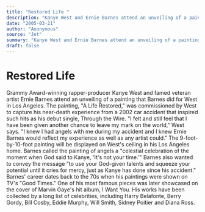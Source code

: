 ```yaml
---
title: "Restored Life "
description: "Kanye West and Ernie Barnes attend an unveiling of a painting that Barnes did for West in Los Angeles. The painting, \"A Life Restored,\" was commissioned by West to capture his near-death experience fr..."
date: "2005-03-21"
author: "Anonymous"
source: "Jet"
summary: "Kanye West and Ernie Barnes attend an unveiling of a painting that Barnes did for West in Los Angeles. The painting, \"A Life Restored,\" was commissioned by West to capture his near-death experience from a 2002 car accident that inspired such hits as his debut single, Through the Wire. Barnes called the painting of angels a \"celestial celebration\" of the moment when God said to him, 'It's not your time'"
draft: false
---
```


# Restored Life 

Grammy Award-winning rapper-producer Kanye West and famed veteran artist Ernie Barnes attend an unveiling of a painting that Barnes did for West in Los Angeles. The painting, "A Life Restored," was commissioned by West to capture his near-death experience from a 2002 car accident that inspired such hits as his debut single, Through the Wire. "I felt and still feel that I have been given another chance to leave my mark on the world," West says. "I knew I had angels with me during my accident and I knew Ernie Barnes would reflect my experience as well as any artist could." The 9-foot-by-10-foot painting will be displayed on West's ceiling in his Los Angeles home. Barnes called the painting of angels a "celestial celebration of the moment when God said to Kanye, 'It's not your time.'" Barnes also wanted to convey the message "to use your God-given talents and squeeze your potential until it cries for mercy, just as Kanye has done since his accident." Barnes' career dates back to the 70s when his paintings were shown on TV's "Good Times." One of his most famous pieces was later showcased on the cover of Marvin Gaye's hit album, I Want You. His works have been collected by a long list of celebrities, including Harry Belafonte, Berry Gordy, Bill Cosby, Eddie Murphy, Will Smith, Sidney Poitier and Diana Ross.
